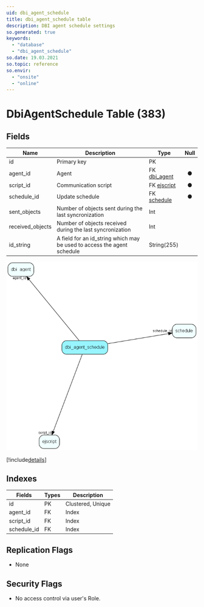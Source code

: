```yaml
---
uid: dbi_agent_schedule
title: dbi_agent_schedule table
description: DBI agent schedule settings
so.generated: true
keywords:
  - "database"
  - "dbi_agent_schedule"
so.date: 19.03.2021
so.topic: reference
so.envir:
  - "onsite"
  - "online"
---
```


# DbiAgentSchedule Table (383)

## Fields

| Name | Description | Type | Null |
|------|-------------|------|:----:|
|id|Primary key|PK| |
|agent\_id|Agent|FK [dbi_agent](dbi_agent.md)|&#x25CF;|
|script\_id|Communication script|FK [ejscript](ejscript.md)|&#x25CF;|
|schedule\_id|Update schedule|FK [schedule](schedule.md)|&#x25CF;|
|sent\_objects|Number of objects sent during the last syncronization|Int| |
|received\_objects|Number of objects received during the last syncronization|Int| |
|id\_string|A field for an id_string which may be used to access the agent schedule|String(255)| |


![dbi_agent_schedule table relationship diagram](media\dbi_agent_schedule.png)

[!include[details](./includes/dbi-agent-schedule.md)]

## Indexes

| Fields | Types | Description |
|--------|-------|-------------|
|id |PK |Clustered, Unique |
|agent\_id |FK |Index |
|script\_id |FK |Index |
|schedule\_id |FK |Index |

## Replication Flags

* None

## Security Flags

* No access control via user's Role.

